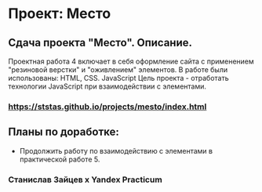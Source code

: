 # Проект: Место

## Сдача проекта "Место". Описание.
 Проектная работа 4 включает в себя оформление сайта с применением "резиновой
 верстки" и "оживлением" элементов. В работе были использованы: HTML, CSS. JavaScript 
 Цель проекта - отработать технологии JavaScript при взаимодействии с элементами.  

### https://ststas.github.io/projects/mesto/index.html

## Планы по доработке:  
* Продолжить работу по взаимодействию с элементами в практической работе 5.

### Станислав Зайцев х Yandex Practicum 
